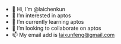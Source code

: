 - 👋 Hi, I’m @laichenkun
- 👀 I’m interested in aptos
- 🌱 I’m currently learning aptos
- 💞️ I’m looking to collaborate on aptos
- 📫 My email add is laixunfeng@gmail.com

<!---
laichenkun/laichenkun is a ✨ special ✨ repository because its `README.md` (this file) appears on your GitHub profile.
You can click the Preview link to take a look at your changes.
--->
